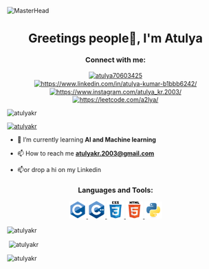 
![MasterHead](https://wallpapercave.com/wp/rzpARyn.jpg)
<h1 align="center">Greetings people👋, I'm Atulya</h1>
<h3 align="center">Connect with me:</h3>
<p align="center">
<a href="https://twitter.com/atulya70603425" target="_blank"><img align="center" src="https://raw.githubusercontent.com/rahuldkjain/github-profile-readme-generator/master/src/images/icons/Social/twitter.svg" alt="atulya70603425" height="30" width="40" /></a>
<a href="https://www.linkedin.com/in/atulya-kumar-b1bbb6242/" target= "_blank"><img align="center" src="https://raw.githubusercontent.com/rahuldkjain/github-profile-readme-generator/master/src/images/icons/Social/linked-in-alt.svg" alt="https://www.linkedin.com/in/atulya-kumar-b1bbb6242/" height="30" width="40" /></a>
<a href="https://www.instagram.com/atulya_kr.2003/" target= "_blank"><img align="center" src="https://raw.githubusercontent.com/rahuldkjain/github-profile-readme-generator/master/src/images/icons/Social/instagram.svg" alt="https://www.instagram.com/atulya_kr.2003/" height="30" width="40" /></a>
<a href="https://leetcode.com/A2lya/" target= "_blank"><img align="center" src="https://raw.githubusercontent.com/rahuldkjain/github-profile-readme-generator/master/src/images/icons/Social/leet-code.svg" alt="https://leetcode.com/a2lya/" height="30" width="40" /></a>
</p>


<p align="centre"> <img src="https://komarev.com/ghpvc/?username=atulyakr&label=Profile%20views&color=0e75b6&style=flat" alt="atulyakr" /> </p>

<p align="left"> <a href="https://github.com/ryo-ma/github-profile-trophy"><img src="https://github-profile-trophy.vercel.app/?username=atulyakr" alt="atulyakr" /></a> </p>

- 🌱 I’m currently learning **AI and Machine learning**

- 📫 How to reach me **atulyakr.2003@gmail.com**

- 📫or drop a hi on my Linkedin



<h3 align="center">Languages and Tools:</h3>
<p align="center"> <a href="https://www.cprogramming.com/" target="_blank" rel="noreferrer"> <img src="https://raw.githubusercontent.com/devicons/devicon/master/icons/c/c-original.svg" alt="c" width="40" height="40"/> </a> <a href="https://www.w3schools.com/cpp/" target="_blank" rel="noreferrer"> <img src="https://raw.githubusercontent.com/devicons/devicon/master/icons/cplusplus/cplusplus-original.svg" alt="cplusplus" width="40" height="40"/> </a> <a href="https://www.w3schools.com/css/" target="_blank" rel="noreferrer"> <img src="https://raw.githubusercontent.com/devicons/devicon/master/icons/css3/css3-original-wordmark.svg" alt="css3" width="40" height="40"/> </a> <a href="https://www.w3.org/html/" target="_blank" rel="noreferrer"> <img src="https://raw.githubusercontent.com/devicons/devicon/master/icons/html5/html5-original-wordmark.svg" alt="html5" width="40" height="40"/> </a> <a href="https://www.python.org" target="_blank" rel="noreferrer"> <img src="https://raw.githubusercontent.com/devicons/devicon/master/icons/python/python-original.svg" alt="python" width="40" height="40"/> </a> </p>

<p><img align="center" src="https://github-readme-stats.vercel.app/api/top-langs?username=atulyakr&show_icons=true&locale=en&layout=compact" alt="atulyakr" /></p>

<p>&nbsp;<img align="center" src="https://github-readme-stats.vercel.app/api?username=atulyakr&show_icons=true&locale=en" alt="atulyakr" /></p>

<p><img align="center" src="https://github-readme-streak-stats.herokuapp.com/?user=atulyakr&" alt="atulyakr" /></p>
